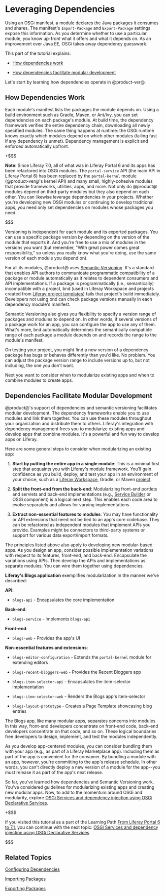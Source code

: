 # Leveraging Dependencies [](id=leveraging-dependencies)

Using an OSGi manifest, a module declares the Java packages it consumes and
shares. The manifest's `Import-Package` and `Export-Package` settings expose
this information. As you determine whether to use a particular module, you know
up-front what it offers and what it depends on. As an improvement over Java EE,
OSGi takes away dependency guesswork.

This part of the tutorial explains:

- [How dependencies work](#how-dependencies-work)

- [How dependencies facilitate modular development](#dependencies-facilitate-modular-development)

Let's start by learning how dependencies operate in @product-ver@.

## How Dependencies Work [](id=how-dependencies-work)

Each module's manifest lists the packages the module depends on. Using a build
environment such as Gradle, Maven, or Ant/Ivy, you can set dependencies on each
package's module. At build time, the dependency framework verifies the entire
dependency chain, downloading all newly specified modules. The same thing
happens at runtime: the OSGi runtime knows exactly which modules depend on which
other modules (failing fast if any dependency is unmet). Dependency management
is explicit and enforced automatically upfront.

+$$$

**Note**: Since Liferay 7.0, all of what was in Liferay Portal 6 and its apps
has been refactored into OSGi modules. The `portal-service` API (the main API in
Liferay Portal 6) has been replaced by the `portal-kernel` module
(@product-ver@'s kernel API) and many small, highly-cohesive modules that
provide frameworks, utilities, apps, and more. Not only do @product@ modules
depend on third-party modules but they also depend on each other. You can
likewise leverage dependencies in your projects. Whether you're developing new
OSGi modules or continuing to develop traditional apps, you need only set
dependencies on modules whose packages you need.

$$$

Versioning is independent for each module and its exported packages. You can use
a specific package version by depending on the version of the module that
exports it. And you're free to use a mix of modules in the versions you want
(but remember, "With great power comes great responsibility," so unless you
really know what you're doing, use the same version of each module you depend
on).

For all its modules, @product@ uses [Semantic Versioning](http://semver.org).
It's a standard that enables API authors to communicate programmatic
compatibility of a package or module automatically as it relates to dependent
consumers and API implementations. If a package is programmatically (i.e.,
semantically) incompatible with a project, bnd (used in Liferay Workspace and
projects created from [Liferay project templates](/develop/reference/-/knowledge_base/7-1/project-templates)) fails
that project's build immediately. Developers not using bnd can check package
versions manually in each dependency module's manifest.

Semantic Versioning also gives you flexibility to specify a version range of
packages and modules to depend on. In other words, if several versions of a
package work for an app, you can configure the app to use any of them. What's
more, bnd automatically determines the semantically compatible range of each
package a module depends on and records the range to the module's manifest.

On testing your project, you might find a new version of a dependency package
has bugs or behaves differently than you'd like. No problem. You can adjust the
package version range to include versions up to, but not including, the one you
don't want.

Next you want to consider when to modularize existing apps and when to combine
modules to create apps.

## Dependencies Facilitate Modular Development [](id=dependencies-facilitate-modular-development)

@product@'s support of dependencies and semantic versioning facilitates modular
development. The dependency frameworks enable you to use modules and link them
together. You can use these modules throughout your organization and distribute
them to others. Liferay's integration with dependency management frees you to
modularize existing apps and develop apps that combine modules. It's a powerful
and fun way to develop apps on Liferay.

Here are some general steps to consider when modularizing an existing app:

1. **Start by putting the entire app in a single module**: This is a minimal
first step that acquaints you with Liferay's module framework. You'll gain
confidence as you build, deploy, and test your app in an environment of your
choice, such as a [Liferay Workspace](/develop/tutorials/-/knowledge_base/7-1/liferay-workspace),
Gradle, or Maven [project](/develop/reference/-/knowledge_base/7-1/project-templates).

2. **Split the front-end from the back-end**: Modularizing front-end portlets
and servlets and back-end implementations (e.g., [Service Builder](/develop/tutorials/-/knowledge_base/7-1/service-builder)
or OSGi component) is a logical next step. This enables each code area to evolve
separately and allows for varying implementations.

3. **Extract non-essential features to modules**: You may have functionality or
API extensions that need not be tied to an app's core codebase. They can be
refactored as independent modules that implement APIs you provide. Examples
might be connectors to third-party systems or support for various data
export/import formats.

The principles listed above also apply to developing new modular-based apps.  As
you design an app, consider possible implementation variations with respect to
its features, front-end, and back-end. Encapsulate the variations using APIs.
Then develop the APIs and implementations as separate modules. You can wire them
together using dependencies.

**Liferay's Blogs application** exemplifies modularization in the manner we've
described:

**API**:

-   `blogs-api` - Encapsulates the core implementation

**Back-end**:

-   `blogs-service` - Implements `blogs-api`

**Front-end**:

-   `blogs-web` - Provides the app's UI

**Non-essential features and extensions**:

-   `blogs-editor-configuration` - Extends the `portal-kernel` module for
    extending editors

-   `blogs-recent-bloggers-web` - Provides the Recent Bloggers app

-   `blogs-item-selector-api` - Encapsulates the item-selector implementation

-   `blogs-item-selector-web` - Renders the Blogs app's item-selector

-   `blogs-layout-prototype` - Creates a Page Template showcasing blog entries

The Blogs app, like many modular apps, separates concerns into modules. In this
way, front-end developers concentrate on front-end code, back-end developers
concentrate on that code, and so on. These logical boundaries free developers
to design, implement, and test the modules independently.

As you develop app-centered modules, you can consider bundling them with your
app (e.g., as part of a Liferay Marketplace app). Including them as part of the
app is convenient for the consumer. By bundling a module with an app, however,
you're committing to the app's release schedule. In other words, you can't
directly deploy a new version of a module for the app--you must release it as
part of the app's next release.

So far, you've learned how dependencies and Semantic Versioning work. You've
considered guidelines for modularizing existing apps and creating new modular
apps. Now, to add to the momentum around OSGi and modularity, explore
[OSGi Services and dependency injection using OSGi Declarative Services](osgi-services-and-dependency-injection-with-declarative-services).

+$$$

If you visited this tutorial as a part of the Learning Path
[From Liferay Portal 6 to 7.1](/develop/tutorials/-/knowledge_base/7-1/from-liferay-6-to-liferay-7),
you can continue with the next topic:
[OSGi Services and dependency injection using OSGi Declarative Services](/develop/tutorials/-/knowledge_base/7-1/osgi-services-and-dependency-injection-with-declarative-services).

$$$

## Related Topics [](id=related-topics)

[Configuring Dependencies](/develop/tutorials/-/knowledge_base/7-1/configuring-dependencies)

[Importing Packages](/develop/tutorials/-/knowledge_base/7-1/importing-packages)

[Exporting Packages](/develop/tutorials/-/knowledge_base/7-1/exporting-packages)
